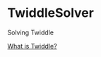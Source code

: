 # TwiddleSolver
 Solving Twiddle


[What is Twiddle?](https://www.chiark.greenend.org.uk/~sgtatham/puzzles/doc/twiddle.html#twiddle)
